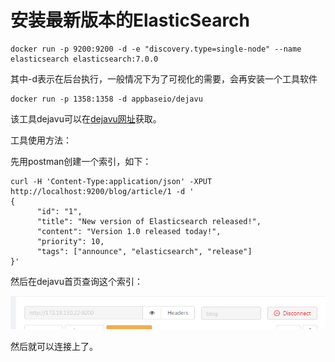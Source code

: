 # 安装最新版本的ElasticSearch

```shell
docker run -p 9200:9200 -d -e "discovery.type=single-node" --name elasticsearch elasticsearch:7.0.0
```

其中-d表示在后台执行，一般情况下为了可视化的需要，会再安装一个工具软件

```shell
docker run -p 1358:1358 -d appbaseio/dejavu
```

该工具dejavu可以在[dejavu网址](https://github.com/appbaseio/dejavu/)获取。

工具使用方法：

先用postman创建一个索引，如下：

```shell
curl -H 'Content-Type:application/json' -XPUT http://localhost:9200/blog/article/1 -d '
{
      "id": "1",
      "title": "New version of Elasticsearch released!",
      "content": "Version 1.0 released today!",
      "priority": 10,
      "tags": ["announce", "elasticsearch", "release"]
}'
```

然后在dejavu首页查询这个索引：

![1555312807393](assets/1555312807393.png)

然后就可以连接上了。